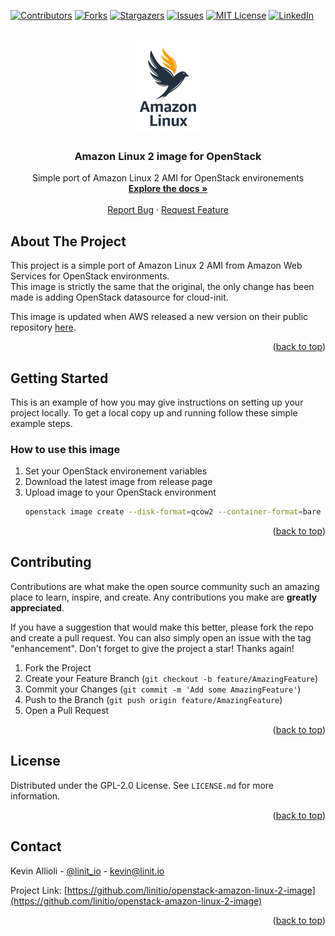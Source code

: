 <div id="top"></div>

<!-- PROJECT SHIELDS -->
[![Contributors][contributors-shield]][contributors-url]
[![Forks][forks-shield]][forks-url]
[![Stargazers][stars-shield]][stars-url]
[![Issues][issues-shield]][issues-url]
[![MIT License][license-shield]][license-url]
[![LinkedIn][linkedin-shield]][linkedin-url]


<!-- PROJECT LOGO -->
<br />
<div align="center">
  <a href="https://github.com/github_username/repo_name">
    <img src="images/logo.png" alt="Logo" width="105" height="150">
  </a>

<h3 align="center">Amazon Linux 2 image for OpenStack</h3>

  <p align="center">
    Simple port of Amazon Linux 2 AMI for OpenStack environements
    <br />
    <a href="https://github.com/linitio/openstack-amazon-linux-2-image"><strong>Explore the docs »</strong></a>
    <br />
    <br />
    <a href="https://github.com/linitio/openstack-amazon-linux-2-image/issues">Report Bug</a>
    ·
    <a href="https://github.com/linitio/openstack-amazon-linux-2-image/issues">Request Feature</a>
  </p>
</div>

<!-- ABOUT THE PROJECT -->
## About The Project

This project is a simple port of Amazon Linux 2 AMI from Amazon Web Services  for OpenStack environments.  
This image is strictly the same that the original, the only change has been made is adding OpenStack datasource for cloud-init.  

This image is updated when AWS released a new version on their public repository [here](https://cdn.amazonlinux.com/os-images/latest/ "AWZ Images Repository").


<p align="right">(<a href="#top">back to top</a>)</p>

<!-- GETTING STARTED -->
## Getting Started

This is an example of how you may give instructions on setting up your project locally.
To get a local copy up and running follow these simple example steps.

### How to use this image

1. Set your OpenStack environement variables
2. Download the latest image from release page
3. Upload image to your OpenStack environment
   ```sh
   openstack image create --disk-format=qcow2 --container-format=bare --min-disk 25 --file amzn2-kvm-2.0.20220606.1-x86_64.xfs.gpt.qcow2  'Amazon Linux 2'
   ```

<p align="right">(<a href="#top">back to top</a>)</p>

<!-- CONTRIBUTING -->
## Contributing

Contributions are what make the open source community such an amazing place to learn, inspire, and create. Any contributions you make are **greatly appreciated**.

If you have a suggestion that would make this better, please fork the repo and create a pull request. You can also simply open an issue with the tag "enhancement".
Don't forget to give the project a star! Thanks again!

1. Fork the Project
2. Create your Feature Branch (`git checkout -b feature/AmazingFeature`)
3. Commit your Changes (`git commit -m 'Add some AmazingFeature'`)
4. Push to the Branch (`git push origin feature/AmazingFeature`)
5. Open a Pull Request

<p align="right">(<a href="#top">back to top</a>)</p>



<!-- LICENSE -->
## License

Distributed under the GPL-2.0 License. See `LICENSE.md` for more information.

<p align="right">(<a href="#top">back to top</a>)</p>



<!-- CONTACT -->
## Contact

Kevin Allioli - [@linit_io](https://twitter.com/linit_io) - kevin@linit.io

Project Link: [https://github.com/linitio/openstack-amazon-linux-2-image](https://github.com/linitio/openstack-amazon-linux-2-image)

<p align="right">(<a href="#top">back to top</a>)</p>


<!-- MARKDOWN LINKS & IMAGES -->
<!-- https://www.markdownguide.org/basic-syntax/#reference-style-links -->
[contributors-shield]: https://img.shields.io/github/contributors/linitio/openstack-amazon-linux-2-image.svg?style=for-the-badge
[contributors-url]: https://github.com/linitio/openstack-amazon-linux-2-image/graphs/contributors
[forks-shield]: https://img.shields.io/github/forks/linitio/openstack-amazon-linux-2-image.svg?style=for-the-badge
[forks-url]: https://github.com/linitio/openstack-amazon-linux-2-image/network/members
[stars-shield]: https://img.shields.io/github/stars/linitio/openstack-amazon-linux-2-image.svg?style=for-the-badge
[stars-url]: https://github.com/linitio/openstack-amazon-linux-2-image/stargazers
[issues-shield]: https://img.shields.io/github/issues/linitio/openstack-amazon-linux-2-image.svg?style=for-the-badge
[issues-url]: https://github.com/linitio/openstack-amazon-linux-2-image/issues
[license-shield]: https://img.shields.io/github/license/linitio/openstack-amazon-linux-2-image.svg?style=for-the-badge
[license-url]: https://github.com/linitio/openstack-amazon-linux-2-image/blob/master/LICENSE.txt
[linkedin-shield]: https://img.shields.io/badge/-LinkedIn-black.svg?style=for-the-badge&logo=linkedin&colorB=555
[linkedin-url]: https://linkedin.com/in/kevinallioli
